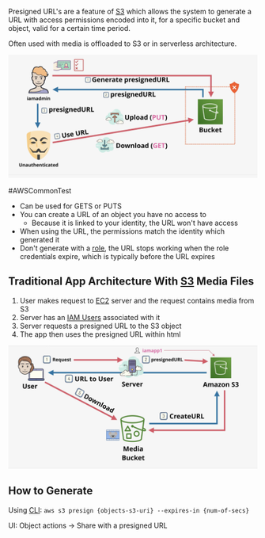 Presigned URL's are a feature of [S3](S3.md) which allows the system to generate a URL with access permissions encoded into it, for a specific bucket and object, valid for a certain time period.

Often used with media is offloaded to S3 or in serverless architecture.

![Pasted image 20250216171638.png](_atts/Pasted%20image%2020250216171638.png)

#AWSCommonTest
- Can be used for GETS or PUTS
- You can create a URL of an object you have no access to
	- Because it is linked to your identity, the URL won't have access
- When using the URL, the permissions match the identity which generated it
- Don't generate with a [role](../Accounts/IAM%20Roles.md), the URL stops working when the role credentials expire, which is typically before the URL expires

## Traditional App Architecture With [S3](S3.md) Media Files
1) User makes request to [EC2](../EC2/EC2.md) server and the request contains media from S3
2) Server has an [IAM Users](../Accounts/IAM%20Users.md) associated with it
3) Server requests a presigned URL to the S3 object
4) The app then uses the presigned URL within html

![Pasted image 20250216172648.png](_atts/Pasted%20image%2020250216172648.png)

## How to Generate

Using [CLI](../CLI.md):
`aws s3 presign {objects-s3-uri} --expires-in {num-of-secs}`

UI:
Object actions -> Share with a presigned URL